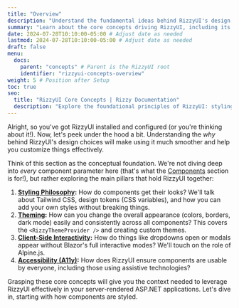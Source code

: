 ```yaml
---
title: "Overview"
description: "Understand the fundamental ideas behind RizzyUI's design and functionality."
summary: "Learn about the core concepts driving RizzyUI, including its styling philosophy, theming system, approach to interactivity, and commitment to accessibility."
date: 2024-07-28T10:10:00-05:00 # Adjust date as needed
lastmod: 2024-07-28T10:10:00-05:00 # Adjust date as needed
draft: false
menu:
  docs:
    parent: "concepts" # Parent is the RizzyUI root
    identifier: "rizzyui-concepts-overview"
weight: 5 # Position after Setup
toc: true
seo:
  title: "RizzyUI Core Concepts | Rizzy Documentation"
  description: "Explore the foundational principles of RizzyUI: styling with Tailwind, theming with CSS variables, interactivity via Alpine.js, and accessibility features."
---
```


Alright, so you've got RizzyUI installed and configured (or you're thinking about it!). Now, let's peek under the hood a bit. Understanding the *why* behind RizzyUI's design choices will make using it much smoother and help you customize things effectively.

Think of this section as the conceptual foundation. We're not diving deep into *every* component parameter here (that's what the [Components](../components/) section is for!), but rather exploring the main pillars that hold RizzyUI together:

1.  **[Styling Philosophy](../styling-philosophy):** How do components get their looks? We'll talk about Tailwind CSS, design tokens (CSS variables), and how you can add your own styles without breaking things.
2.  **[Theming](../theming):** How can you change the overall appearance (colors, borders, dark mode) easily and consistently across all components? This covers the `<RizzyThemeProvider />` and creating custom themes.
3.  **[Client-Side Interactivity](../client-side-interactivity):** How do things like dropdowns open or modals appear without Blazor's full interactive modes? We'll touch on the role of Alpine.js.
4.  **[Accessibility (A11y)](../accessibility):** How does RizzyUI ensure components are usable by everyone, including those using assistive technologies?

Grasping these core concepts will give you the context needed to leverage RizzyUI effectively in your server-rendered ASP.NET applications. Let's dive in, starting with how components are styled.